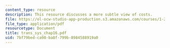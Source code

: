 ```yaml
---
content_type: resource
description: This resource discusses a more subtle view of costs.
file: https://ol-ocw-studio-app-production.s3.amazonaws.com/courses/1-221j-transportation-systems-fall-2004/7bf79bedca98ba8f799b8984588919a0_trans_sys_chap16.pdf
file_type: application/pdf
resourcetype: Document
title: trans_sys_chap16.pdf
uid: 7bf79bed-ca98-ba8f-799b-8984588919a0
---
```

